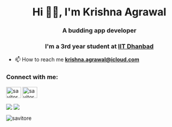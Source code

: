 <h1 align="center">Hi 👋🏻, I'm Krishna Agrawal </h1>
<h3 align="center">A budding app developer</h3>
<h3 align="center">I'm a 3rd year student at
     <a href="https://www.iitism.ac.in/">IIT Dhanbad</a></h3>

- 📫 How to reach me **krishna.agrawal@icloud.com**
<h3 align="left">Connect with me:</h3>
<p align="left">
<a href="https://linkedin.com/in/krishnaaag" target="blank"><img align="center" src="https://cdn.jsdelivr.net/npm/simple-icons@3.0.1/icons/linkedin.svg" alt="savitore" height="30" width="40" /></a>
<a href="https://instagram.com/krishna_aag" target="blank"><img align="center" src="https://cdn.jsdelivr.net/npm/simple-icons@3.0.1/icons/instagram.svg" alt="savitore" height="30" width="40" /></a>
</p>

<img align="center" src="https://github-readme-stats.vercel.app/api?username=savitore&bg_color=30,e96443,904e95&title_color=fff&text_color=fff">
<img align="center" src="https://github-readme-stats.vercel.app/api/top-langs/?username=savitore&layout=compact">


<p align="left"> <img src="https://komarev.com/ghpvc/?username=savitore&label=Profile%20views&color=0e75b6&style=flat" alt="savitore" /> </p><h1 align="left"> 
  
</h1>
